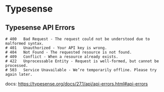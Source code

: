 # Typesense

## Typesense API Errors

```
# 400	Bad Request - The request could not be understood due to malformed syntax.
# 401	Unauthorized - Your API key is wrong.
# 404	Not Found - The requested resource is not found.
# 409	Conflict - When a resource already exists.
# 422	Unprocessable Entity - Request is well-formed, but cannot be processed.
# 503	Service Unavailable - We’re temporarily offline. Please try again later.
```

docs: https://typesense.org/docs/27.1/api/api-errors.html#api-errors
